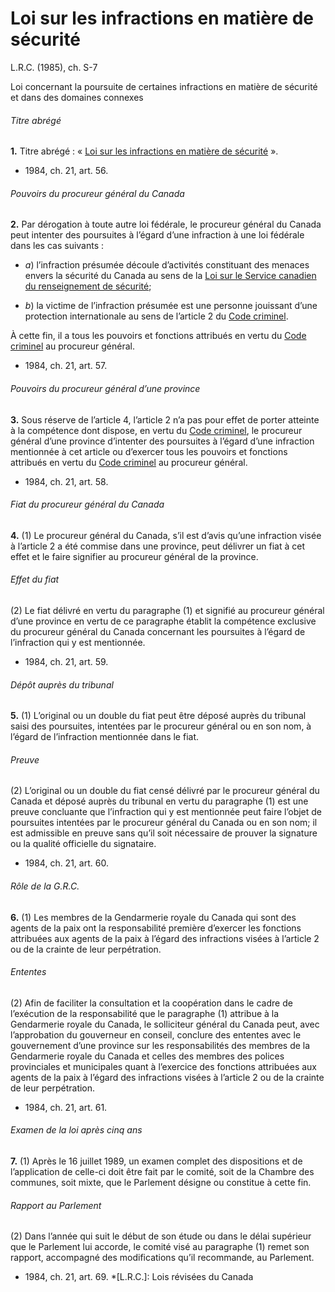 # Loi sur les infractions en matière de sécurité

L.R.C. (1985), ch. S-7

Loi concernant la poursuite de certaines infractions en matière de sécurité et dans des domaines connexes

###### Titre abrégé

**1.** Titre abrégé : « [Loi sur les infractions en matière de sécurité](/canada/fra/lois/S/S-7.md) ».

  * 1984, ch. 21, art. 56.

###### Pouvoirs du procureur général du Canada

**2.** Par dérogation à toute autre loi fédérale, le procureur général du Canada peut intenter des poursuites à l’égard d’une infraction à une loi fédérale dans les cas suivants :

  * _a_) l’infraction présumée découle d’activités constituant des menaces envers la sécurité du Canada au sens de la [Loi sur le Service canadien du renseignement de sécurité](/canada/fra/lois/C/C-23.md);

  * _b_) la victime de l’infraction présumée est une personne jouissant d’une protection internationale au sens de l’article 2 du [Code criminel](/canada/fra/lois/C/C-46.md).

À cette fin, il a tous les pouvoirs et fonctions attribués en vertu du [Code criminel](/canada/fra/lois/C/C-46.md) au procureur général.

  * 1984, ch. 21, art. 57.

###### Pouvoirs du procureur général d’une province

**3.** Sous réserve de l’article 4, l’article 2 n’a pas pour effet de porter atteinte à la compétence dont dispose, en vertu du [Code criminel](/canada/fra/lois/C/C-46.md), le procureur général d’une province d’intenter des poursuites à l’égard d’une infraction mentionnée à cet article ou d’exercer tous les pouvoirs et fonctions attribués en vertu du [Code criminel](/canada/fra/lois/C/C-46.md) au procureur général.

  * 1984, ch. 21, art. 58.

###### Fiat du procureur général du Canada

**4.** (1) Le procureur général du Canada, s’il est d’avis qu’une infraction visée à l’article 2 a été commise dans une province, peut délivrer un fiat à cet effet et le faire signifier au procureur général de la province.

###### Effet du fiat

(2) Le fiat délivré en vertu du paragraphe (1) et signifié au procureur général d’une province en vertu de ce paragraphe établit la compétence exclusive du procureur général du Canada concernant les poursuites à l’égard de l’infraction qui y est mentionnée.

  * 1984, ch. 21, art. 59.

###### Dépôt auprès du tribunal

**5.** (1) L’original ou un double du fiat peut être déposé auprès du tribunal saisi des poursuites, intentées par le procureur général ou en son nom, à l’égard de l’infraction mentionnée dans le fiat.

###### Preuve

(2) L’original ou un double du fiat censé délivré par le procureur général du Canada et déposé auprès du tribunal en vertu du paragraphe (1) est une preuve concluante que l’infraction qui y est mentionnée peut faire l’objet de poursuites intentées par le procureur général du Canada ou en son nom; il est admissible en preuve sans qu’il soit nécessaire de prouver la signature ou la qualité officielle du signataire.

  * 1984, ch. 21, art. 60.

###### Rôle de la G.R.C.

**6.** (1) Les membres de la Gendarmerie royale du Canada qui sont des agents de la paix ont la responsabilité première d’exercer les fonctions attribuées aux agents de la paix à l’égard des infractions visées à l’article 2 ou de la crainte de leur perpétration.

###### Ententes

(2) Afin de faciliter la consultation et la coopération dans le cadre de l’exécution de la responsabilité que le paragraphe (1) attribue à la Gendarmerie royale du Canada, le solliciteur général du Canada peut, avec l’approbation du gouverneur en conseil, conclure des ententes avec le gouvernement d’une province sur les responsabilités des membres de la Gendarmerie royale du Canada et celles des membres des polices provinciales et municipales quant à l’exercice des fonctions attribuées aux agents de la paix à l’égard des infractions visées à l’article 2 ou de la crainte de leur perpétration.

  * 1984, ch. 21, art. 61.

###### Examen de la loi après cinq ans

**7.** (1) Après le 16 juillet 1989, un examen complet des dispositions et de l’application de celle-ci doit être fait par le comité, soit de la Chambre des communes, soit mixte, que le Parlement désigne ou constitue à cette fin.

###### Rapport au Parlement

(2) Dans l’année qui suit le début de son étude ou dans le délai supérieur que le Parlement lui accorde, le comité visé au paragraphe (1) remet son rapport, accompagné des modifications qu’il recommande, au Parlement.

  * 1984, ch. 21, art. 69.
  *[L.R.C.]: Lois révisées du Canada

